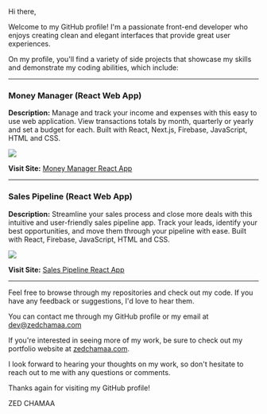 <p>Hi there,</p>

<p>Welcome to my GitHub profile! I'm a passionate front-end developer who enjoys creating clean and elegant interfaces that provide great user experiences.</p>

<p>On my profile, you'll find a variety of side projects that showcase my skills and demonstrate my coding abilities, which include: </p>

<hr>

<h3>Money Manager (React Web App)</h3>

<p><strong>Description:</strong> Manage and track your income and expenses with this easy to use web application. View transactions totals by month, quarterly or yearly and set a budget for each. Built with React, Next.js, Firebase, JavaScript, HTML and CSS.</p>

<img src="https://www.zedchamaa.com/assets/images/money-manager-placeholder.png">

<p><strong>Visit Site:</strong> <a target="_blank" href="https://money-manager.zedchamaa.com/">Money Manager React App</a></p>

<hr>

<h3>Sales Pipeline (React Web App)</h3>

<p><strong>Description:</strong> Streamline your sales process and close more deals with this intuitive and user-friendly sales pipeline app. Track your leads, identify your best opportunities, and move them through your pipeline with ease. Built with React, Firebase, JavaScript, HTML and CSS.</p>

<img src="https://www.zedchamaa.com/assets/images/sales-pipeline-placeholder.png">

<p><strong>Visit Site:</strong> <a target="_blank" href="https://sales-pipeline.zedchamaa.com/">Sales Pipeline React App</a></p>

<hr>

<p>Feel free to browse through my repositories and check out my code. If you have any feedback or suggestions, I'd love to hear them.</p>

<p>You can contact me through my GitHub profile or my email at <a href="mailto:dev@zedchamaa.com">dev@zedchamaa.com</a></p>

<p>If you're interested in seeing more of my work, be sure to check out my portfolio website at <a target="_blank" href="https://zedchamaa.com/">zedchamaa.com</a>.</p>

<p>I look forward to hearing your thoughts on my work, so don't hesitate to reach out to me with any questions or comments.</p>

<p>Thanks again for visiting my GitHub profile!</p>

<p>ZED CHAMAA</p>

